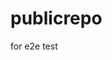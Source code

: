 # publicrepo
for e2e test


































































































































































































































































































































































































































































































































































































































































































































































































































































































































































































































































































































































































































































































































































































































































































































































































































































































































































































































































































































































































































































































































































































































































































































































































































































































































































































































































































































































































































































































































































































































































































































































































































































































































































































































































































































































































































